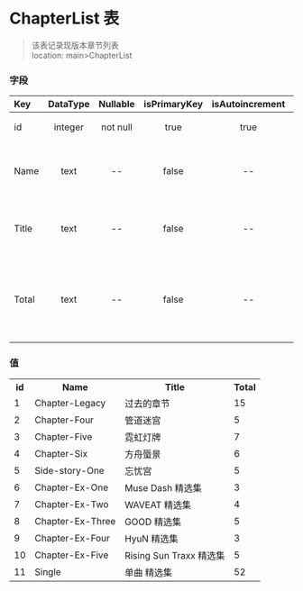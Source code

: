 # ChapterList 表
> 该表记录现版本章节列表 <br>
> location: main>ChapterList

### 字段
| Key | DataType | Nullable | isPrimaryKey | isAutoincrement | p.s. |
|:--|:-:|:-:|:-:|:-:|:--|
| id | integer | not null | true | true | 主键 |
| Name | text | -- | false | -- | 章节名字 |
| Title | text | -- | false | -- | 章节标题 |
| Total | text | -- | false | -- | 章节收录曲数 |

### 值
<table><tr><th>id</th><th>Name</th><th>Title</th><th>Total</th><tr><tr><td>1</td><td>Chapter-Legacy</td><td>过去的章节</td><td>15</td></tr><tr><td>2</td><td>Chapter-Four</td><td>管道迷宫</td><td>5</td></tr><tr><td>3</td><td>Chapter-Five</td><td>霓虹灯牌</td><td>7</td></tr><tr><td>4</td><td>Chapter-Six</td><td>方舟蜃景</td><td>6</td></tr><tr><td>5</td><td>Side-story-One</td><td>忘忧宫</td><td>5</td></tr><tr><td>6</td><td>Chapter-Ex-One</td><td>Muse Dash 精选集</td><td>3</td></tr><tr><td>7</td><td>Chapter-Ex-Two</td><td>WAVEAT 精选集</td><td>4</td></tr><tr><td>8</td><td>Chapter-Ex-Three</td><td>GOOD 精选集</td><td>5</td></tr><tr><td>9</td><td>Chapter-Ex-Four</td><td>HyuN 精选集</td><td>3</td></tr><tr><td>10</td><td>Chapter-Ex-Five</td><td>Rising Sun Traxx 精选集</td><td>5</td></tr><tr><td>11</td><td>Single</td><td>单曲 精选集</td><td>52</td></tr></table>